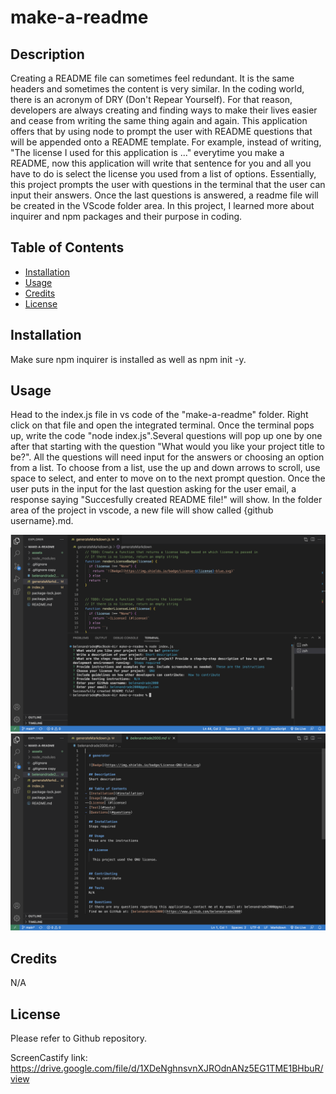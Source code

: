 # make-a-readme

## Description

Creating a README file can sometimes feel redundant. It is the same headers and sometimes the content is very similar. In the coding world, there is an acronym of DRY (Don't Repear Yourself). For that reason, developers are always creating and finding ways to make their lives easier and cease from writing the same thing again and again. This application offers that by using node to prompt the user with README questions that will be appended onto a README template. For example, instead of writing, "The license I used for this application is ..." everytime you make a README, now this application will write that sentence for you and all you have to do is select the license you used from a list of options. Essentially, this project prompts the user with questions in the terminal that the user can input their answers. Once the last questions is answered, a readme file will be created in the VScode folder area. In this project, I learned more about inquirer and npm packages and their purpose in coding. 


## Table of Contents

- [Installation](#installation)
- [Usage](#usage)
- [Credits](#credits)
- [License](#license)

## Installation

Make sure npm inquirer is installed as well as npm init -y. 

## Usage

Head to the index.js file in vs code of the "make-a-readme" folder. Right click on that file and open the integrated terminal. Once the terminal pops up, write the code "node index.js".Several questions will pop up one by one after that starting with the question "What would you like your project title to be?". All the questions will need input for the answers or choosing an option from a list. To choose from a list, use the up and down arrows to scroll, use space to select, and enter to move on to the next prompt question. Once the user puts in the input for the last question asking for the user email, a response saying "Succesfully created README file!" will show. In the folder area of the project in vscode, a new file will show called {github username}.md. 

![alt](assets/images/terminal.png)
![alt](assets/images/readme.png)

## Credits

N/A

## License

Please refer to Github repository.

ScreenCastify link: https://drive.google.com/file/d/1XDeNghnsvnXJROdnANz5EG1TME1BHbuR/view

